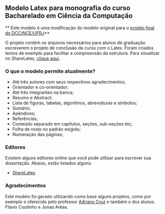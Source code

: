 ## Modelo Latex para monografia do curso Bacharelado em Ciência da Computação

** Este modelo é uma modificação do modelo original para o [projeto final do DCC/NCE/UFRJ](https://github.com/dcc-ufrj/monografia-latex)** 

O projeto contém os arquivos necessários para alunos de graduação escreverem o projeto de conclusão de curso com o Latex.
Foram criados textos de exemplo para facilitar a compreensão da estrutura.
Para visualizar no ShareLatex, [clique aqui](https://www.sharelatex.com/project/53cc8ea6bbeefb8267e7ddef).

### O que o modelo permite atualmente?
* Até três autores com seus respectivos agradecimentos;
* Orientador e co-orientador;
* Até três integrantes na banca;
* Resumo e Abstract;
* Lista de figuras, tabelas, algoritmos, abreviaturas e símbolos;
* Sumário;
* Apêndices;
* Referências;
* Conteúdo separado em capítulos, seções, sub-seções etc;
* Folha de rosto no padrão exigido;
* Numeração das páginas;

### Editores
Existem alguns editores online que você pode utilizar para escrever sua dissertação.
Abaixo, estão listados alguns:
* [ShareLatex](https://www.sharelatex.com/)

### Agradecimentos
Este modelo foi gerado utilizando como base alguns projetos, como por exemplo o oferecido pelo professor [Adriano Cruz](http://equipe.nce.ufrj.br/adriano/index.php) e também o dos alunos Flávio Coutinho e Jonas Arêas.
